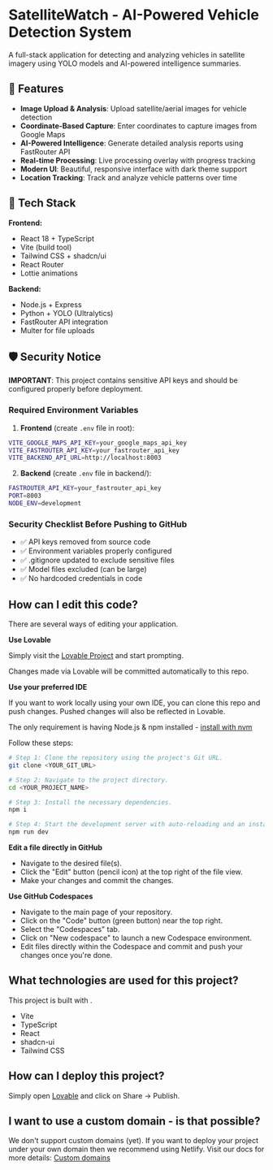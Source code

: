# SatelliteWatch - AI-Powered Vehicle Detection System

A full-stack application for detecting and analyzing vehicles in satellite imagery using YOLO models and AI-powered intelligence summaries.

## 🚀 Features

- **Image Upload & Analysis**: Upload satellite/aerial images for vehicle detection
- **Coordinate-Based Capture**: Enter coordinates to capture images from Google Maps
- **AI-Powered Intelligence**: Generate detailed analysis reports using FastRouter API
- **Real-time Processing**: Live processing overlay with progress tracking
- **Modern UI**: Beautiful, responsive interface with dark theme support
- **Location Tracking**: Track and analyze vehicle patterns over time

## 🔧 Tech Stack

**Frontend:**
- React 18 + TypeScript
- Vite (build tool)
- Tailwind CSS + shadcn/ui
- React Router
- Lottie animations

**Backend:**
- Node.js + Express
- Python + YOLO (Ultralytics)
- FastRouter API integration
- Multer for file uploads

## 🛡️ Security Notice

**IMPORTANT**: This project contains sensitive API keys and should be configured properly before deployment.

### Required Environment Variables

1. **Frontend** (create `.env` file in root):
```bash
VITE_GOOGLE_MAPS_API_KEY=your_google_maps_api_key
VITE_FASTROUTER_API_KEY=your_fastrouter_api_key
VITE_BACKEND_API_URL=http://localhost:8003
```

2. **Backend** (create `.env` file in backend/):
```bash
FASTROUTER_API_KEY=your_fastrouter_api_key
PORT=8003
NODE_ENV=development
```

### Security Checklist Before Pushing to GitHub

- ✅ API keys removed from source code
- ✅ Environment variables properly configured
- ✅ .gitignore updated to exclude sensitive files
- ✅ Model files excluded (can be large)
- ✅ No hardcoded credentials in code

## How can I edit this code?

There are several ways of editing your application.

**Use Lovable**

Simply visit the [Lovable Project](https://lovable.dev/projects/35d72d2e-6e25-40e5-9b0c-c0d1a7c1b727) and start prompting.

Changes made via Lovable will be committed automatically to this repo.

**Use your preferred IDE**

If you want to work locally using your own IDE, you can clone this repo and push changes. Pushed changes will also be reflected in Lovable.

The only requirement is having Node.js & npm installed - [install with nvm](https://github.com/nvm-sh/nvm#installing-and-updating)

Follow these steps:

```sh
# Step 1: Clone the repository using the project's Git URL.
git clone <YOUR_GIT_URL>

# Step 2: Navigate to the project directory.
cd <YOUR_PROJECT_NAME>

# Step 3: Install the necessary dependencies.
npm i

# Step 4: Start the development server with auto-reloading and an instant preview.
npm run dev
```

**Edit a file directly in GitHub**

- Navigate to the desired file(s).
- Click the "Edit" button (pencil icon) at the top right of the file view.
- Make your changes and commit the changes.

**Use GitHub Codespaces**

- Navigate to the main page of your repository.
- Click on the "Code" button (green button) near the top right.
- Select the "Codespaces" tab.
- Click on "New codespace" to launch a new Codespace environment.
- Edit files directly within the Codespace and commit and push your changes once you're done.

## What technologies are used for this project?

This project is built with .

- Vite
- TypeScript
- React
- shadcn-ui
- Tailwind CSS

## How can I deploy this project?

Simply open [Lovable](https://lovable.dev/projects/35d72d2e-6e25-40e5-9b0c-c0d1a7c1b727) and click on Share -> Publish.

## I want to use a custom domain - is that possible?

We don't support custom domains (yet). If you want to deploy your project under your own domain then we recommend using Netlify. Visit our docs for more details: [Custom domains](https://docs.lovable.dev/tips-tricks/custom-domain/)
